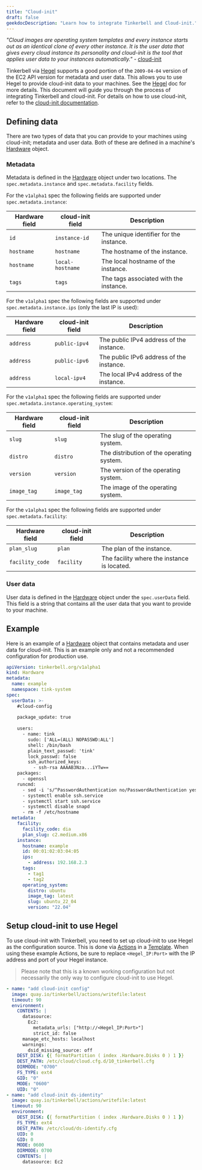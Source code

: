 ```yaml
---
title: "Cloud-init"
draft: false
geekdocDescription: "Learn how to integrate Tinkerbell and Cloud-init."
---
```


_"Cloud images are operating system templates and every instance starts out as an identical clone of every other instance. It is the user data that gives every cloud instance its personality and cloud-init is the tool that applies user data to your instances automatically."_ - [cloud-init]

Tinkerbell via [Hegel] supports a good portion of the `2009-04-04` version of the EC2 API version for metadata and user data. This allows you to use Hegel to provide cloud-init data to your machines. See the [Hegel] doc for more details. This document will guide you through the process of integrating Tinkerbell and cloud-init. For details on how to use cloud-init, refer to the [cloud-init documentation].

## Defining data

There are two types of data that you can provide to your machines using cloud-init; metadata and user data. Both of these are defined in a machine's [Hardware] object.

### Metadata

Metadata is defined in the [Hardware] object under two locations. The `spec.metadata.instance` and `spec.metadata.facility` fields.

For the `v1alpha1` spec the following fields are supported under `spec.metadata.instance`:

| Hardware field | cloud-init field | Description |
| -------------- | ---------------- | ----------- |
| `id`           | `instance-id`    | The unique identifier for the instance. |
| `hostname`     | `hostname`       | The hostname of the instance. |
| `hostname`     | `local-hostname` | The local hostname of the instance. |
| `tags`         | `tags`           | The tags associated with the instance. |

For the `v1alpha1` spec the following fields are supported under `spec.metadata.instance.ips` (only the last IP is used):

| Hardware field | cloud-init field | Description |
| -------------- | ---------------- | ----------- |
| `address`   | `public-ipv4`    | The public IPv4 address of the instance. |
| `address`   | `public-ipv6`    | The public IPv6 address of the instance. |
| `address`   | `local-ipv4`     | The local IPv4 address of the instance. |

For the `v1alpha1` spec the following fields are supported under `spec.metadata.instance.operating_system`:

| Hardware field | cloud-init field | Description |
| -------------- | ---------------- | ----------- |
| `slug` | `slug` | The slug of the operating system. |
| `distro` | `distro` | The distribution of the operating system. |
| `version` | `version` | The version of the operating system. |
| `image_tag` | `image_tag` | The image of the operating system. |

For the `v1alpha1` spec the following fields are supported under `spec.metadata.facility`:

| Hardware field | cloud-init field | Description |
| -------------- | ---------------- | ----------- |
| `plan_slug`         | `plan`           | The plan of the instance. |
| `facility_code`     | `facility`       | The facility where the instance is located. |

### User data

User data is defined in the [Hardware] object under the `spec.userData` field. This field is a string that contains all the user data that you want to provide to your machine.

## Example

Here is an example of a [Hardware] object that contains metadata and user data for cloud-init. This is an example only and not a recommended configuration for production use.

```yaml
apiVersion: tinkerbell.org/v1alpha1
kind: Hardware
metadata:
  name: example
  namespace: tink-system
spec:
  userData: >-
    #cloud-config
    
    package_update: true
    
    users:
      - name: tink
        sudo: ['ALL=(ALL) NOPASSWD:ALL']
        shell: /bin/bash
        plain_text_passwd: 'tink'
        lock_passwd: false
        ssh_authorized_keys:
          - ssh-rsa AAAAB3Nza...iYTw==
    packages:
      - openssl
    runcmd:
      - sed -i 's/^PasswordAuthentication no/PasswordAuthentication yes/g' /etc/ssh/sshd_config
      - systemctl enable ssh.service
      - systemctl start ssh.service
      - systemctl disable snapd
      - rm -f /etc/hostname
  metadata:
    facility:
      facility_code: dia
      plan_slug: c2.medium.x86
    instance:
      hostname: example
      id: 00:01:02:03:04:05
      ips:
        - address: 192.168.2.3
      tags:
        - tag1
        - tag2
      operating_system:
        distro: ubuntu
        image_tag: latest
        slug: ubuntu_22_04
        version: "22.04"
```

## Setup cloud-init to use Hegel

To use cloud-init with Tinkerbell, you need to set up cloud-init to use Hegel as the configuration source. This is done via [Actions] in a [Template]. When using these example Actions, be sure to replace `<Hegel_IP:Port>` with the IP address and port of your Hegel instance.

> Please note that this is a known working configuration but not necessarily the only way to configure cloud-init to use Hegel.

```yaml
- name: "add cloud-init config"
  image: quay.io/tinkerbell/actions/writefile:latest
  timeout: 90
  environment:
    CONTENTS: |
      datasource:
        Ec2:
          metadata_urls: ["http://<Hegel_IP:Port>"]
          strict_id: false
      manage_etc_hosts: localhost
      warnings:
        dsid_missing_source: off
    DEST_DISK: {{ formatPartition ( index .Hardware.Disks 0 ) 1 }}
    DEST_PATH: /etc/cloud/cloud.cfg.d/10_tinkerbell.cfg
    DIRMODE: "0700"
    FS_TYPE: ext4
    GID: "0"
    MODE: "0600"
    UID: "0"
- name: "add cloud-init ds-identity"
  image: quay.io/tinkerbell/actions/writefile:latest
  timeout: 90
  environment:
    DEST_DISK: {{ formatPartition ( index .Hardware.Disks 0 ) 1 }}
    FS_TYPE: ext4
    DEST_PATH: /etc/cloud/ds-identify.cfg
    UID: 0
    GID: 0
    MODE: 0600
    DIRMODE: 0700
    CONTENTS: |
      datasource: Ec2
```

[Hegel]: /docs/services/hegel
[cloud-init]: https://cloud-init.io/
[cloud-init documentation]: https://cloudinit.readthedocs.io/en/latest/explanation/introduction.html
[Hardware]: /docs/concepts/hardware
[Actions]: /docs/concepts/templates/#actions
[Template]: /docs/concepts/templates
